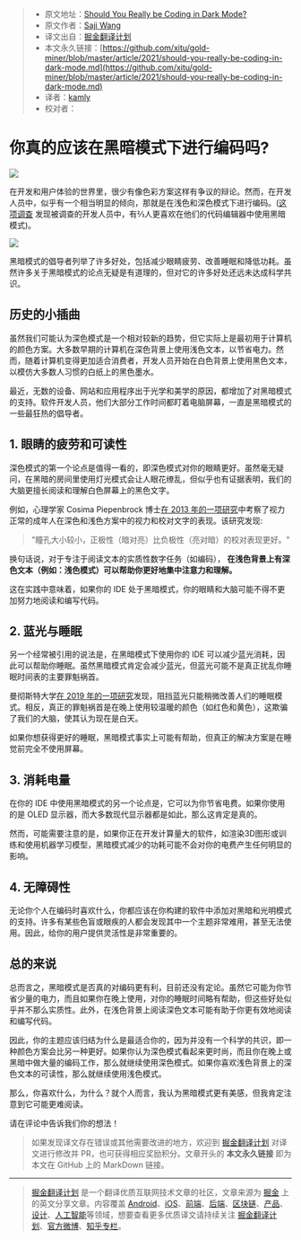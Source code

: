 > * 原文地址：[Should You Really be Coding in Dark Mode?](https://dev.to/codesphere/should-you-really-be-coding-in-dark-mode-4ng8)
> * 原文作者：[Saji Wang](https://dev.to/sewangco)
> * 译文出自：[掘金翻译计划](https://github.com/xitu/gold-miner)
> * 本文永久链接：[https://github.com/xitu/gold-miner/blob/master/article/2021/should-you-really-be-coding-in-dark-mode.md](https://github.com/xitu/gold-miner/blob/master/article/2021/should-you-really-be-coding-in-dark-mode.md)
> * 译者：[kamly](https://github.com/kamly)
> * 校对者：

# 你真的应该在黑暗模式下进行编码吗?

![](https://res.cloudinary.com/practicaldev/image/fetch/s--a0VqOvf_--/c_imagga_scale,f_auto,fl_progressive,h_420,q_auto,w_1000/https://dev-to-uploads.s3.amazonaws.com/uploads/articles/4a6t7pmm323uaz9rv1rf.png)

在开发和用户体验的世界里，很少有像色彩方案这样有争议的辩论。然而，在开发人员中，似乎有一个相当明显的倾向，那就是在浅色和深色模式下进行编码。([这项调查](https://css-tricks.com/poll-results-light-on-dark-is-preferred/) 发现被调查的开发人员中，有⅔人更喜欢在他们的代码编辑器中使用黑暗模式)。

![](https://res.cloudinary.com/practicaldev/image/fetch/s--UJZ5SGo2--/c_limit%2Cf_auto%2Cfl_progressive%2Cq_auto%2Cw_880/https://dev-to-uploads.s3.amazonaws.com/uploads/articles/7wlt8u1cv5hd8ts4nvj5.png)

黑暗模式的倡导者列举了许多好处，包括减少眼睛疲劳、改善睡眠和降低功耗。虽然许多关于黑暗模式的论点无疑是有道理的，但对它的许多好处还远未达成科学共识。

## 历史的小插曲

虽然我们可能认为深色模式是一个相对较新的趋势，但它实际上是最初用于计算机的颜色方案。大多数早期的计算机在深色背景上使用浅色文本，以节省电力。然而，随着计算机变得更加适合消费者，开发人员开始在白色背景上使用黑色文本，以模仿大多数人习惯的白纸上的黑色墨水。

最近，无数的设备、网站和应用程序出于光学和美学的原因，都增加了对黑暗模式的支持。软件开发人员，他们大部分工作时间都盯着电脑屏幕，一直是黑暗模式的一些最狂热的倡导者。

## 1\. 眼睛的疲劳和可读性

深色模式的第一个论点是值得一看的，即深色模式对你的眼睛更好。虽然毫无疑问，在黑暗的房间里使用灯光模式会让人眼花缭乱，但似乎也有证据表明，我们的大脑更擅长阅读和理解白色屏幕上的黑色文字。

例如，心理学家 Cosima Piepenbrock 博士[在 2013 年的一项研究](https://www.researchgate.net/publication/264903980_Smaller_pupil_size_and_better_proofreading_performance_with_positive_than_with_negative_polarity_displays)中考察了视力正常的成年人在深色和浅色方案中的视力和校对文字的表现。该研究发现:

> "瞳孔大小较小，正极性（暗对亮）比负极性（亮对暗）的校对表现更好。"

换句话说，对于专注于阅读文本的实质性数字任务（如编码）， **在浅色背景上有深色文本（例如：浅色模式）可以帮助你更好地集中注意力和理解。**

这在实践中意味着，如果你的 IDE 处于黑暗模式，你的眼睛和大脑可能不得不更加努力地阅读和编写代码。

## 2\. 蓝光与睡眠

另一个经常被引用的说法是，在黑暗模式下使用你的 IDE 可以减少蓝光消耗，因此可以帮助你睡眠。虽然黑暗模式肯定会减少蓝光，但蓝光可能不是真正扰乱你睡眠时间表的主要罪魁祸首。

曼彻斯特大学[在 2019 年的一项研究](https://www.sciencedaily.com/releases/2019/12/191216173654.htm)发现，阻挡蓝光只能稍微改善人们的睡眠模式。相反，真正的罪魁祸首是在晚上使用较温暖的颜色（如红色和黄色），这欺骗了我们的大脑，使其认为现在是白天。

如果你想获得更好的睡眠，黑暗模式事实上可能有帮助，但真正的解决方案是在睡觉前完全不使用屏幕。

## 3\. 消耗电量

在你的 IDE 中使用黑暗模式的另一个论点是，它可以为你节省电费。如果你使用的是 OLED 显示器，而大多数现代显示器都是如此，那么这肯定是真的。

然而，可能需要注意的是，如果你正在开发计算量大的软件，如渲染3D图形或训练和使用机器学习模型，黑暗模式减少的功耗可能不会对你的电费产生任何明显的影响。

## 4\. 无障碍性

无论你个人在编码时喜欢什么，你都应该在你构建的软件中添加对黑暗和光明模式的支持。许多有某些色盲或眼疾的人都会发现其中一个主题非常难用，甚至无法使用。因此，给你的用户提供灵活性是非常重要的。

## 总的来说

总而言之，黑暗模式是否真的对编码更有利，目前还没有定论。虽然它可能为你节省少量的电力，而且如果你在晚上使用，对你的睡眠时间略有帮助，但这些好处似乎并不那么实质性。此外，在浅色背景上阅读深色文本可能有助于你更有效地阅读和编写代码。

因此，你的主题应该归结为什么是最适合你的，因为并没有一个科学的共识，即一种颜色方案会比另一种更好。如果你认为深色模式看起来更时尚，而且你在晚上或黑暗中做大量的编码工作，那么就继续使用深色模式。如果你喜欢浅色背景上的深色文本的可读性，那么就继续使用浅色模式。

那么，你喜欢什么，为什么？就个人而言，我认为黑暗模式更有美感，但我肯定注意到它可能更难阅读。

请在评论中告诉我们你的想法！

> 如果发现译文存在错误或其他需要改进的地方，欢迎到 [掘金翻译计划](https://github.com/xitu/gold-miner) 对译文进行修改并 PR，也可获得相应奖励积分。文章开头的 **本文永久链接** 即为本文在 GitHub 上的 MarkDown 链接。

---

> [掘金翻译计划](https://github.com/xitu/gold-miner) 是一个翻译优质互联网技术文章的社区，文章来源为 [掘金](https://juejin.im) 上的英文分享文章。内容覆盖 [Android](https://github.com/xitu/gold-miner#android)、[iOS](https://github.com/xitu/gold-miner#ios)、[前端](https://github.com/xitu/gold-miner#前端)、[后端](https://github.com/xitu/gold-miner#后端)、[区块链](https://github.com/xitu/gold-miner#区块链)、[产品](https://github.com/xitu/gold-miner#产品)、[设计](https://github.com/xitu/gold-miner#设计)、[人工智能](https://github.com/xitu/gold-miner#人工智能)等领域，想要查看更多优质译文请持续关注 [掘金翻译计划](https://github.com/xitu/gold-miner)、[官方微博](http://weibo.com/juejinfanyi)、[知乎专栏](https://zhuanlan.zhihu.com/juejinfanyi)。
